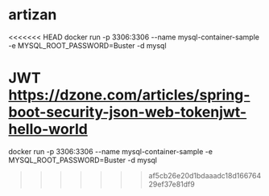 # artizan
<<<<<<< HEAD
docker run -p 3306:3306 --name mysql-container-sample -e MYSQL_ROOT_PASSWORD=Buster -d mysql

JWT
https://dzone.com/articles/spring-boot-security-json-web-tokenjwt-hello-world
=======
docker run -p 3306:3306 --name mysql-container-sample -e MYSQL_ROOT_PASSWORD=Buster -d mysql
>>>>>>> af5cb26e20d1bdaaadc18d16676429ef37e81df9
